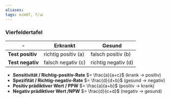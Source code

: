 ```yaml
---
aliases: 
tags: m/m07, f/📊
---
```

### Vierfeldertafel
| -                | Erkrankt            | Gesund              |
| ---------------- | ------------------- | ------------------- |
| **Test positiv** | richtig positiv (a) | falsch positiv (b)  |
| **Test negativ** | falsch negativ (c)      | richtig negativ (d) |

- **Sensitivität / Richtig-positiv-Rate** $= \frac{a}{a+c}$ (krank → positiv)
- **Spezifität / Richtig-negativ-Rate** $= \frac{d}{d+b}$ (gesund → negativ)
- **Positiv prädiktiver Wert / PPW** $= \frac{a}{a+b}$ (positiv → krank)
- **Negativ prädiktiver Wert /NPW** $= \frac{d}{c+d}$ (negativ → gesund)